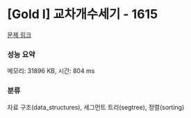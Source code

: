 # [Gold I] 교차개수세기 - 1615 

[문제 링크](https://www.acmicpc.net/problem/1615) 

### 성능 요약

메모리: 31896 KB, 시간: 804 ms

### 분류

자료 구조(data_structures), 세그먼트 트리(segtree), 정렬(sorting)

